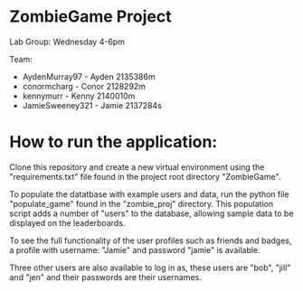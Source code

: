 # ZombieGame Project

Lab Group: Wednesday 4-6pm

Team:
  * AydenMurray97   - Ayden 2135386m
  * conormcharg     - Conor 2128292m
  * kennymurr       - Kenny 2140010m
  * JamieSweeney321 - Jamie 2137284s
  
# How to run the application:
Clone this repository and create a new virtual environment using the "requirements.txt" file found in the project root directory "ZombieGame".

To populate the datatbase with example users and data, run the python file "populate_game" found in the "zombie_proj" directory.
This population script adds a number of "users" to the database, allowing sample data to be displayed on the leaderboards.

To see the full functionality of the user profiles such as friends and badges, a profile with username: "Jamie" and password "jamie" is available.

Three other users are also available to log in as, these users are "bob", "jill" and "jen" and their passwords are their usernames.

